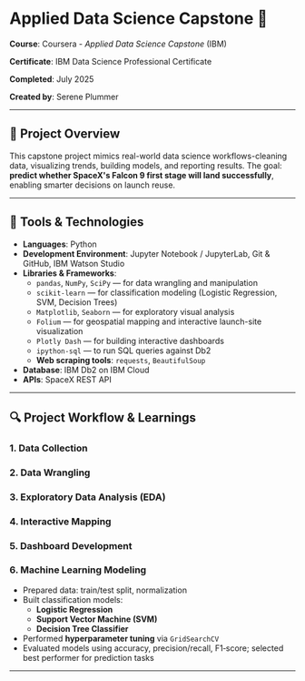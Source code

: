 # Applied Data Science Capstone 🚀

**Course**: Coursera - *Applied Data Science Capstone* (IBM)

**Certificate**: IBM Data Science Professional Certificate

**Completed**: July 2025

**Created by**: Serene Plummer


----
## 🎯 Project Overview

This capstone project mimics real-world data science workflows-cleaning data, visualizing trends, building models, and reporting results. 
The goal: **predict whether SpaceX's Falcon 9 first stage will land successfully**, enabling smarter decisions on launch reuse. 

---
## 🧰 Tools & Technologies

- **Languages**: Python  
- **Development Environment**: Jupyter Notebook / JupyterLab, Git & GitHub, IBM Watson Studio  
- **Libraries & Frameworks**:
  - `pandas`, `NumPy`, `SciPy` — for data wrangling and manipulation  
  - `scikit-learn` — for classification modeling (Logistic Regression, SVM, Decision Trees)  
  - `Matplotlib`, `Seaborn` — for exploratory visual analysis  
  - `Folium` — for geospatial mapping and interactive launch-site visualization  
  - `Plotly Dash` — for building interactive dashboards  
  - `ipython-sql` — to run SQL queries against Db2  
  - **Web scraping tools**: `requests`, `BeautifulSoup`  
- **Database**: IBM Db2 on IBM Cloud  
- **APIs**: SpaceX REST API

---
## 🔍 Project Workflow & Learnings

### 1. **Data Collection**
### 2. **Data Wrangling**
### 3. **Exploratory Data Analysis (EDA)**
### 4. **Interactive Mapping**
### 5. **Dashboard Development**
### 6. **Machine Learning Modeling**
- Prepared data: train/test split, normalization  
- Built classification models:
  - **Logistic Regression**
  - **Support Vector Machine (SVM)**
  - **Decision Tree Classifier**
- Performed **hyperparameter tuning** via `GridSearchCV`  
- Evaluated models using accuracy, precision/recall, F1‑score; selected best performer for prediction tasks

---
